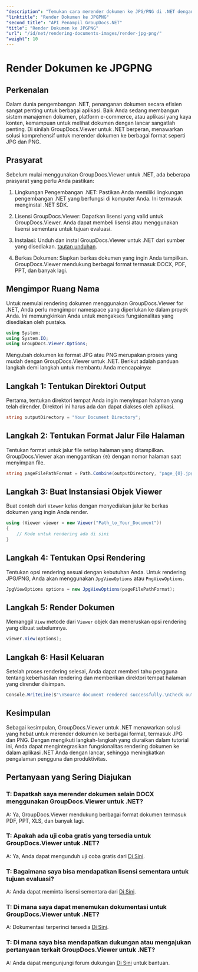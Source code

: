 ```yaml
---
"description": "Temukan cara merender dokumen ke JPG/PNG di .NET dengan mudah menggunakan GroupDocs.Viewer untuk meningkatkan pengalaman pengguna dan produktivitas."
"linktitle": "Render Dokumen ke JPGPNG"
"second_title": "API Penampil GroupDocs.NET"
"title": "Render Dokumen ke JPGPNG"
"url": "/id/net/rendering-documents-images/render-jpg-png/"
"weight": 10
---
```


# Render Dokumen ke JPGPNG

## Perkenalan

Dalam dunia pengembangan .NET, penanganan dokumen secara efisien sangat penting untuk berbagai aplikasi. Baik Anda sedang membangun sistem manajemen dokumen, platform e-commerce, atau aplikasi yang kaya konten, kemampuan untuk melihat dokumen dengan lancar sangatlah penting. Di sinilah GroupDocs.Viewer untuk .NET berperan, menawarkan solusi komprehensif untuk merender dokumen ke berbagai format seperti JPG dan PNG.

## Prasyarat

Sebelum mulai menggunakan GroupDocs.Viewer untuk .NET, ada beberapa prasyarat yang perlu Anda pastikan:

1. Lingkungan Pengembangan .NET: Pastikan Anda memiliki lingkungan pengembangan .NET yang berfungsi di komputer Anda. Ini termasuk menginstal .NET SDK.

2. Lisensi GroupDocs.Viewer: Dapatkan lisensi yang valid untuk GroupDocs.Viewer. Anda dapat membeli lisensi atau menggunakan lisensi sementara untuk tujuan evaluasi.

3. Instalasi: Unduh dan instal GroupDocs.Viewer untuk .NET dari sumber yang disediakan. [tautan unduhan](https://releases.groupdocs.com/viewer/net/).

4. Berkas Dokumen: Siapkan berkas dokumen yang ingin Anda tampilkan. GroupDocs.Viewer mendukung berbagai format termasuk DOCX, PDF, PPT, dan banyak lagi.

## Mengimpor Ruang Nama

Untuk memulai rendering dokumen menggunakan GroupDocs.Viewer for .NET, Anda perlu mengimpor namespace yang diperlukan ke dalam proyek Anda. Ini memungkinkan Anda untuk mengakses fungsionalitas yang disediakan oleh pustaka.

```csharp
using System;
using System.IO;
using GroupDocs.Viewer.Options;
```

Mengubah dokumen ke format JPG atau PNG merupakan proses yang mudah dengan GroupDocs.Viewer untuk .NET. Berikut adalah panduan langkah demi langkah untuk membantu Anda mencapainya:

## Langkah 1: Tentukan Direktori Output

Pertama, tentukan direktori tempat Anda ingin menyimpan halaman yang telah dirender. Direktori ini harus ada dan dapat diakses oleh aplikasi.

```csharp
string outputDirectory = "Your Document Directory";
```

## Langkah 2: Tentukan Format Jalur File Halaman

Tentukan format untuk jalur file setiap halaman yang ditampilkan. GroupDocs.Viewer akan menggantikan `{0}` dengan nomor halaman saat menyimpan file.

```csharp
string pageFilePathFormat = Path.Combine(outputDirectory, "page_{0}.jpg");
```

## Langkah 3: Buat Instansiasi Objek Viewer

Buat contoh dari `Viewer` kelas dengan menyediakan jalur ke berkas dokumen yang ingin Anda render.

```csharp
using (Viewer viewer = new Viewer("Path_to_Your_Document"))
{
    // Kode untuk rendering ada di sini
}
```

## Langkah 4: Tentukan Opsi Rendering

Tentukan opsi rendering sesuai dengan kebutuhan Anda. Untuk rendering JPG/PNG, Anda akan menggunakan `JpgViewOptions` atau `PngViewOptions`.

```csharp
JpgViewOptions options = new JpgViewOptions(pageFilePathFormat);
```

## Langkah 5: Render Dokumen

Memanggil `View` metode dari `Viewer` objek dan meneruskan opsi rendering yang dibuat sebelumnya.

```csharp
viewer.View(options);
```

## Langkah 6: Hasil Keluaran

Setelah proses rendering selesai, Anda dapat memberi tahu pengguna tentang keberhasilan rendering dan memberikan direktori tempat halaman yang dirender disimpan.

```csharp
Console.WriteLine($"\nSource document rendered successfully.\nCheck output in {outputDirectory}.");
```

## Kesimpulan

Sebagai kesimpulan, GroupDocs.Viewer untuk .NET menawarkan solusi yang hebat untuk merender dokumen ke berbagai format, termasuk JPG dan PNG. Dengan mengikuti langkah-langkah yang diuraikan dalam tutorial ini, Anda dapat mengintegrasikan fungsionalitas rendering dokumen ke dalam aplikasi .NET Anda dengan lancar, sehingga meningkatkan pengalaman pengguna dan produktivitas.

## Pertanyaan yang Sering Diajukan

### T: Dapatkah saya merender dokumen selain DOCX menggunakan GroupDocs.Viewer untuk .NET?

A: Ya, GroupDocs.Viewer mendukung berbagai format dokumen termasuk PDF, PPT, XLS, dan banyak lagi.

### T: Apakah ada uji coba gratis yang tersedia untuk GroupDocs.Viewer untuk .NET?

A: Ya, Anda dapat mengunduh uji coba gratis dari [Di Sini](https://releases.groupdocs.com/).

### T: Bagaimana saya bisa mendapatkan lisensi sementara untuk tujuan evaluasi?

A: Anda dapat meminta lisensi sementara dari [Di Sini](https://purchase.groupdocs.com/temporary-license/).

### T: Di mana saya dapat menemukan dokumentasi untuk GroupDocs.Viewer untuk .NET?

A: Dokumentasi terperinci tersedia [Di Sini](https://tutorials.groupdocs.com/viewer/net/).

### T: Di mana saya bisa mendapatkan dukungan atau mengajukan pertanyaan terkait GroupDocs.Viewer untuk .NET?

A: Anda dapat mengunjungi forum dukungan [Di Sini](https://forum.groupdocs.com/c/viewer/9) untuk bantuan.